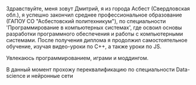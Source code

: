 Здравствуйте, меня зовут Дмитрий, я из города Асбест (Свердловская обл.), я успешно закончил среднее профессиональное образование (ГАПОУ СО "Асбестовский политехникум"), по специальности 'Программирование в компьютерных системах', где освоил основы разработки программного обеспечения и работы с компьютерными системами. После получения диплома я продолжил самостоятельное обучение, изучая видео-уроки по C++, а также уроки по JS.

Увлекаюсь программированием, играми и моддингом.

В данный момент прохожу переквалификацию по специальности Data-science и нейронные сети
